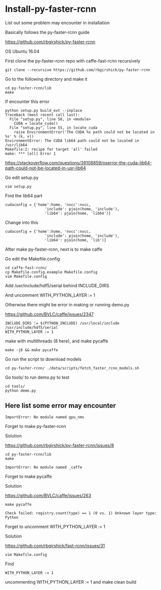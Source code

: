 # Install-py-faster-rcnn

List out some problem may encounter in installation

Basically follows the py-faster-rcnn guide

https://github.com/rbgirshick/py-faster-rcnn

OS Ubuntu 16.04

First clone the py-faster-rcnn repo with caffe-fast-rcnn recursively
```
git clone --recursive https://github.com/rbgirshick/py-faster-rcnn
```
Go to the following directory and make it
```
cd py-faster-rcnn/lib
make
```
If encounter this error
```
python setup.py build_ext --inplace
Traceback (most recent call last):
  File "setup.py", line 58, in <module>
    CUDA = locate_cuda()
  File "setup.py", line 55, in locate_cuda
    raise EnvironmentError('The CUDA %s path could not be located in %s' % (k, v))
EnvironmentError: The CUDA lib64 path could not be located in /usr/lib64
Makefile:2: recipe for target 'all' failed
make: *** [all] Error 1
```
https://stackoverflow.com/questions/39108859/oserror-the-cuda-lib64-path-could-not-be-located-in-usr-lib64

Go edit setup.py
```
vim setup.py
```
Find the lib64 part
```
cudaconfig = {'home':home, 'nvcc':nvcc,
                  'include': pjoin(home, 'include'),
                  'lib64': pjoin(home, 'lib64')}
```
Change into this
```
cudaconfig = {'home':home, 'nvcc':nvcc,
                  'include': pjoin(home, 'include'),
                  'lib64': pjoin(home, 'lib')}
```
After make py-faster-rcnn, next is to make caffe

Go edit the Makefile.config
```
cd caffe-fast-rcnn/
cp Makefile.config.example Makefile.config
vim Makefile.config
```
Add /usr/include/hdf5/serial behind INCLUDE_DIRS

And uncomment WITH_PYTHON_LAYER := 1

Otherwise there might be error in making or running demo.py

https://github.com/BVLC/caffe/issues/2347
```
INCLUDE_DIRS := $(PYTHON_INCLUDE) /usr/local/include /usr/include/hdf5/serial
WITH_PYTHON_LAYER := 1
```
make with multithreads (8 here), and make pycaffe
```
make -j8 && make pycaffe
```
Go run the script to download models
```
cd py-faster-rcnn/ ./data/scripts/fetch_faster_rcnn_models.sh
```
Go tools/ to run demo.py to test
```
cd tools/
python demo.py
```

## Here list some error may encounter

```
ImportError: No module named gpu_nms
```
Forget to make py-faster-rcnn

Solution

https://github.com/rbgirshick/py-faster-rcnn/issues/8

```
cd py-faster-rcnn/lib
make
```

```
ImportError: No module named _caffe
```
Forget to make pycaffe

Solution

https://github.com/BVLC/caffe/issues/263

```
make pycaffe
```

```
Check failed: registry.count(type) == 1 (0 vs. 1) Unknown layer type: Python
```
Forget to uncomment WITH_PYTHON_LAYER := 1

Solution

https://github.com/rbgirshick/fast-rcnn/issues/31
```
vim Makefile.config
```
Find 
```
WITH_PYTHON_LAYER := 1
```
uncommenting WITH_PYTHON_LAYER := 1 and make clean build
